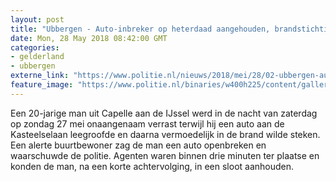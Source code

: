 ```yaml
---
layout: post
title: "Ubbergen - Auto-inbreker op heterdaad aangehouden, brandstichting mogelijk voorkomen"
date: Mon, 28 May 2018 08:42:00 GMT
categories: 
- gelderland 
- ubbergen 
externe_link: "https://www.politie.nl/nieuws/2018/mei/28/02-ubbergen-auto-inbreker-op-heterdaad-aangehouden-brandstichting-mogelijk-voorkomen.html"
feature_image: "https://www.politie.nl/binaries/w400h225/content/gallery/politie/stockfotos/algemeen/autoradio-gestolen-na-inbraak.jpg"
---
```


Een 20-jarige man uit Capelle aan de IJssel werd in de nacht van zaterdag op zondag 27 mei onaangenaam verrast terwijl hij een auto aan de Kasteelselaan leegroofde en daarna vermoedelijk in de brand wilde steken. Een alerte buurtbewoner zag de man een auto openbreken en waarschuwde de politie. Agenten waren binnen drie minuten ter plaatse en konden de man, na een korte achtervolging, in een sloot aanhouden.
